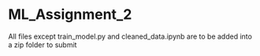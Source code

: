 # ML_Assignment_2

All files except train_model.py and cleaned_data.ipynb are to be added into a zip folder to submit

